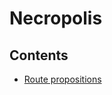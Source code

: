 # Necropolis

## Contents

- [Route propositions](https://github.com/speedfuns/necropolis/blob/master/routes.md)
